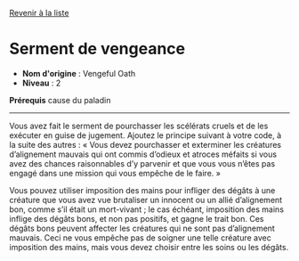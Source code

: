 [Revenir à la liste](..)

# Serment de vengeance

 * **Nom d'origine** : Vengeful Oath
 * **Niveau** : 2


<p><strong>Prérequis</strong> cause du paladin</p>
<hr>
<p>Vous avez fait le serment de pourchasser les scélérats cruels et de les exécuter en guise de jugement. Ajoutez le principe suivant à votre code, à la suite des autres : « Vous devez pourchasser et exterminer les créatures d’alignement mauvais qui ont commis d’odieux et atroces méfaits si vous avez des chances raisonnables d’y parvenir et que vous vous n’êtes pas engagé dans une mission qui vous empêche de le faire. » </p>
<p>Vous pouvez utiliser imposition des mains pour infliger des dégâts à une créature que vous avez vue brutaliser un innocent ou un allié d’alignement bon, comme s’il était un mort-vivant ; le cas échéant, imposition des mains inflige des dégâts bons, et non pas positifs, et gagne le trait bon. Ces dégâts bons peuvent affecter les créatures qui ne sont pas d’alignement mauvais. Ceci ne vous empêche pas de soigner une telle créature avec imposition des mains, mais vous devez choisir entre les soins ou les dégâts.</p>